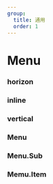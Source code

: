 ```yaml
---
group:
  title: 通用
  order: 1
---
```


# Menu

### horizon

<code src='./demo01.tsx' ></code>

### inline

<code src='./demo02.tsx' ></code>

### vertical

<code src='./demo03.tsx' ></code>

### Menu

<API hideTitle src='./apiMenu.tsx'>

### Menu.Sub

<API hideTitle src='./apiSub.tsx'>

### Memu.Item

<API hideTitle src='./apiItem.tsx'>
